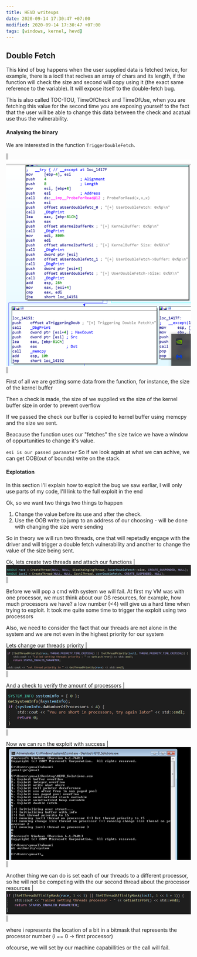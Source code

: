 ```yaml
---
title: HEVD writeups
date: 2020-09-14 17:30:47 +07:00
modified: 2020-09-14 17:30:47 +07:00
tags: [windows, kernel, hevd]
---
```

## Double Fetch
This kind of bug happens when the user supplied data is fetched twice, for example, there is a ioctl that recives an array of
chars and its length, if the function will check the size and second will copy using it (the exact same reference to the variable).
It will expose itself to the double-fetch bug.

This is also called TOC-TOU, TimeOfCheck and TimeOfUse, when you are fetching this value for the second time you are exposing yourself to the fact that the user will be able to change this data between the check and acatual use thus the vulnerability.

#### Analysing the binary
We are interested in the function `TriggerDoubleFetch`.

| ![could not load photo](/assets/hevd-writeups/double_fetch_function_analysis.png) |

First of all we are getting some data from the function, for instance, the size of the kernel buffer

Then a check is made, the size of we supplied vs the size of the kernel buffer size in order to prevent overflow

If we passed the check our buffer is copied to kernel buffer using memcpy and the size we sent.

Beacause the function uses our "fetches" the size twice we have a window of oppurtunities to change it's value.

`esi is our passed paramater`
So if we look again at what we can achive, we can get OOB(out of bounds) write on the stack.

#### Explotation

In this section I'll explain how to exploit the bug we saw earliar, I will only use parts of my code, I'll link to the full exploit in the end

Ok, so we want two things two things to happen
1. Change the value before its use and after the check. 
2. Use the OOB write to jump to an address of our choosing - will be done with changing the size were sending

So in theory we will run two threads, one that will repetadly engage with the driver and will trigger a double fetch vulnerability and another to change the value of the size being sent.

Ok, lets create two threads and attach our functions
| ![could not load photo](/assets/hevd-writeups/double_fetch_create_threads.png) |

Before we will pop a cmd with system we will fail.
At first my VM was with one processor, we must think about our OS resources, for example, how much processors we have? a low number (<4) will give us a hard time when trying to exploit.
It took me quite some time to trigger the exploit using two processors

Also, we need to consider the fact that our threads are not alone in the system and we are not even in the highest priority for our system

Lets change our threads priority
| ![could not load photo](/assets/hevd-writeups/double_fetch_set_priority.png) |

And a check to verify the amount of processors
| ![could not load photo](/assets/hevd-writeups/double_fetch_check_processors.png) |

Now we can run the exploit with success
| ![could not load photo](/assets/hevd-writeups/double_fetch_system.png) |

Another thing we can do is set each of our threads to a different processor, so he will not be competing with the our second thread about the processor resources
| ![could not load photo](/assets/hevd-writeups/double_fetch_set_processor.png) |

where i represents the location of a bit in a bitmask that represents the processor number (i == 0 -> first processor)

ofcourse, we will set by our machine capabillities or the call will fail.